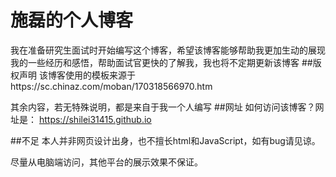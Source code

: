 # 施磊的个人博客
我在准备研究生面试时开始编写这个博客，希望该博客能够帮助我更加生动的展现我的一些经历和感悟，帮助面试官更快的了解我，我也将不定期更新该博客
##版权声明
该博客使用的模板来源于https://sc.chinaz.com/moban/170318566970.htm

其余内容，若无特殊说明，都是来自于我一个人编写
##网址
如何访问该博客？网址是： https://shilei31415.github.io

##不足
本人并非网页设计出身，也不擅长html和JavaScript，如有bug请见谅。

尽量从电脑端访问，其他平台的展示效果不保证。
